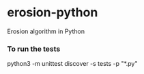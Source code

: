 # erosion-python
Erosion algorithm in Python

### To run the tests
python3 -m unittest discover -s tests -p "*.py"
